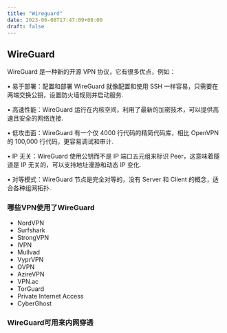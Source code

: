 ```yaml
---
title: "Wireguard"
date: 2023-06-08T17:47:09+08:00
draft: false
---
```


## WireGuard

WireGuard 是一种新的开源 VPN 协议，它有很多优点，例如：

•  易于部署：配置和部署 WireGuard 就像配置和使用 SSH 一样容易，只需要在两端交换公钥，设置防火墙规则并启动服务.

•  高速性能：WireGuard 运行在内核空间，利用了最新的加密技术，可以提供高速且安全的网络连接.

•  低攻击面：WireGuard 有一个仅 4000 行代码的精简代码库，相比 OpenVPN 的 100,000 行代码，更容易调试和审计.

•  IP 无关：WireGuard 使用公钥而不是 IP 端口五元组来标识 Peer，这意味着隧道是 IP 无关的，可以支持地址漫游和动态 IP 变化.

•  对等模式：WireGuard 节点是完全对等的，没有 Server 和 Client 的概念，适合各种组网拓扑.

### 哪些VPN使用了WireGuard

* NordVPN    
* Surfshark  
* StrongVPN  
* IVPN       
* Mullvad    
* VyprVPN     
* OVPN 
* AzireVPN
* VPN.ac
* TorGuard
* Private Internet Access
* CyberGhost

### WireGuard可用来内网穿透

